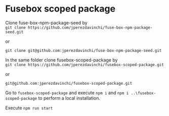 # Fusebox scoped package
Clone fuse-box-npm-package-seed by\
`git clone https://github.com/jperezdavinchi/fuse-box-npm-package-seed.git` 

or

`git clone git@github.com:jperezdavinchi/fuse-box-npm-package-seed.git`

In the same folder clone fusebox-scoped-package by\
`git clone https://github.com/jperezdavinchi/fusebox-scoped-package.git`

or

`git@github.com:jperezdavinchi/fusebox-scoped-package.git`

Go to `fusebox-scoped-package` and execute `npm i` and `npm i ..\fusebox-scoped-package` to perform a local installation.

Execute `npm run start`